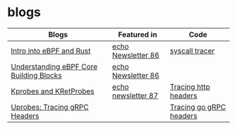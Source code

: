 # blogs
|Blogs|Featured in|Code|
|-----|----|------------|
|[Intro into eBPF and Rust](https://dev.to/maheshrayas/-intro-into-ebpf-and-rust-l2m)|[echo Newsletter 86](https://isovalent-9197153.hs-sites.com/echo-news-episode-86-ebpf-networking-at-bytedance.-installing-cilium-on-eks) |[syscall tracer](https://github.com/maheshrayas/blogs/tree/main/ebpf/01-intro-ebpf-rust/code/syscall-tracer)|
|[Understanding eBPF Core Building Blocks](https://dev.to/maheshrayas/-02-understanding-ebpf-core-building-blocks-1221) |[echo Newsletter 86](https://isovalent-9197153.hs-sites.com/echo-news-episode-86-ebpf-networking-at-bytedance.-installing-cilium-on-eks) | |
|[Kprobes and KRetProbes](https://dev.to/maheshrayas/-03-lets-understand-kprobes-kretprobes-4ke)|[echo newsletter 87](https://isovalent-9197153.hs-sites.com/echo-news-episode-87-tcp-in-udp-with-ebpf.-cilium-for-bare-metal)|[Tracing http headers](https://github.com/maheshrayas/blogs/tree/main/ebpf/03-tracing-http-headers/code/trace-http1-headers)|
|[Uprobes: Tracing gRPC Headers](https://dev.to/maheshrayas/04-ebpf-uprobes-decoding-go-function-arguments-registers-memory-layout-to-parse-grpc-headers-6n8)||[Tracing go gRPC headers](https://github.com/maheshrayas/blogs/tree/main/ebpf/04-tracing-grpc-headers/code)|

